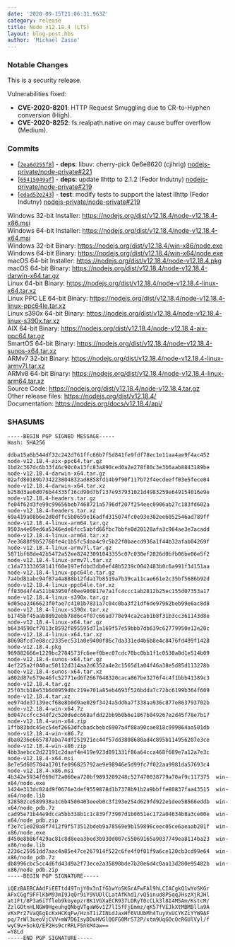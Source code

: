 ```yaml
---
date: '2020-09-15T21:06:31.963Z'
category: release
title: Node v12.18.4 (LTS)
layout: blog-post.hbs
author: 'Michaël Zasso'
---
```


### Notable Changes

This is a security release.

Vulnerabilities fixed:

- **CVE-2020-8201**: HTTP Request Smuggling due to CR-to-Hyphen conversion (High).
- **CVE-2020-8252**: fs.realpath.native on may cause buffer overflow (Medium).

### Commits

- [[`2ea6d255f8`](https://github.com/nodejs/node/commit/2ea6d255f8)] - **deps**: libuv: cherry-pick 0e6e8620 (cjihrig) [nodejs-private/node-private#221](https://github.com/nodejs-private/node-private/pull/221)
- [[`65415049af`](https://github.com/nodejs/node/commit/65415049af)] - **deps**: update llhttp to 2.1.2 (Fedor Indutny) [nodejs-private/node-private#219](https://github.com/nodejs-private/node-private/pull/219)
- [[`edad52e243`](https://github.com/nodejs/node/commit/edad52e243)] - **test**: modify tests to support the latest llhttp (Fedor Indutny) [nodejs-private/node-private#219](https://github.com/nodejs-private/node-private/pull/219)

Windows 32-bit Installer: https://nodejs.org/dist/v12.18.4/node-v12.18.4-x86.msi \
Windows 64-bit Installer: https://nodejs.org/dist/v12.18.4/node-v12.18.4-x64.msi \
Windows 32-bit Binary: https://nodejs.org/dist/v12.18.4/win-x86/node.exe \
Windows 64-bit Binary: https://nodejs.org/dist/v12.18.4/win-x64/node.exe \
macOS 64-bit Installer: https://nodejs.org/dist/v12.18.4/node-v12.18.4.pkg \
macOS 64-bit Binary: https://nodejs.org/dist/v12.18.4/node-v12.18.4-darwin-x64.tar.gz \
Linux 64-bit Binary: https://nodejs.org/dist/v12.18.4/node-v12.18.4-linux-x64.tar.xz \
Linux PPC LE 64-bit Binary: https://nodejs.org/dist/v12.18.4/node-v12.18.4-linux-ppc64le.tar.xz \
Linux s390x 64-bit Binary: https://nodejs.org/dist/v12.18.4/node-v12.18.4-linux-s390x.tar.xz \
AIX 64-bit Binary: https://nodejs.org/dist/v12.18.4/node-v12.18.4-aix-ppc64.tar.gz \
SmartOS 64-bit Binary: https://nodejs.org/dist/v12.18.4/node-v12.18.4-sunos-x64.tar.xz \
ARMv7 32-bit Binary: https://nodejs.org/dist/v12.18.4/node-v12.18.4-linux-armv7l.tar.xz \
ARMv8 64-bit Binary: https://nodejs.org/dist/v12.18.4/node-v12.18.4-linux-arm64.tar.xz \
Source Code: https://nodejs.org/dist/v12.18.4/node-v12.18.4.tar.gz \
Other release files: https://nodejs.org/dist/v12.18.4/ \
Documentation: https://nodejs.org/docs/v12.18.4/api/

### SHASUMS

```
-----BEGIN PGP SIGNED MESSAGE-----
Hash: SHA256

ddba15a6b544df32c242d761ffc66b7f5d841fe9fdf78ec1e11aa4ae9f4ac452  node-v12.18.4-aix-ppc64.tar.gz
1bd2c367dc6b33f46c90c0a13fc83a890ced0a2e278f80c3e3b6aab8843189be  node-v12.18.4-darwin-x64.tar.gz
02afd80189b734223804832ad8858fd14b9f90f117b72f4ecdeeff03e5fece04  node-v12.18.4-darwin-x64.tar.xz
b258d3ae0d076b44335f16cd90d7bf137e937931021d4983259e649154016e9e  node-v12.18.4-headers.tar.gz
fe04f62d3fe99c99656beb7468721a5796df207f254eec0906ab27c183fd602a  node-v12.18.4-headers.tar.xz
69a419a08b6e2d0dffc5b0659e16adfd315074fc0e93e382ee6052546ad789ff  node-v12.18.4-linux-arm64.tar.gz
9503a4e69ed6a5346ede6fcc5abfd66fbc7bbfe0d20128afa3c964ae3e7acadd  node-v12.18.4-linux-arm64.tar.xz
7ee3688f9b52760fe4c1b5fc5daa4c9c5b22f0baecd936a1f44b32afab04269f  node-v12.18.4-linux-armv7l.tar.gz
5871bf68de42b5472a52ee82423091043355c07c030ef2826d0bfb06be06e5f2  node-v12.18.4-linux-armv7l.tar.xz
c1da73333658141f60e197efdbd3db0ef48b5239c0042483b0c6a991f34151aa  node-v12.18.4-linux-ppc64le.tar.gz
7a4bd81abc94f87a4a888b12fda17b8519a7b39ca11cae661e2c35bf5686b92d  node-v12.18.4-linux-ppc64le.tar.xz
ff83044f4a511b83950f40ee900817e7a1fc4ccc1ab2812b25ec155d07353a17  node-v12.18.4-linux-s390x.tar.gz
6d05ea2466623f0fae7c4101b7831a7c04c0ba3f21df6de97962beb99e6ac8d8  node-v12.18.4-linux-s390x.tar.xz
b1745bf45aab8d92ebb78d6c4f07c66ad770e94ca2cab1b8f31b3cc361143d8e  node-v12.18.4-linux-x64.tar.gz
b6434590cf7013c8592f895595d71a169f57e59bbb7db639c62779950e12e20c  node-v12.18.4-linux-x64.tar.xz
80698fcd7e08cc2335ec531a0e9400f86c7da331ed4b6b8e4c8476fd499f1428  node-v12.18.4.pkg
969882666e1229bc2784573fc6eef0bec07cdc70bc0bb1f1c0530a8d1e514b09  node-v12.18.4-sunos-x64.tar.gz
4ef225a2f040ac50112d314aa2d6352a4e2c1565d1a04f46a38e5d85d113278b  node-v12.18.4-sunos-x64.tar.xz
a802d87e579e46fc52771ed6f2667048320caca867be3276f4c4f1bbb41389c3  node-v12.18.4.tar.gz
25f03cb18e53b6d0959d0c219e701a85eb4693f526bdda7c72bc6199b364f609  node-v12.18.4.tar.xz
ee974de37139ecf68e8b0d9ae029f3424a5ddba7f338aa936c877e863793702b  node-v12.18.4-win-x64.7z
6d047ccfcc34df2c520dedc668afdd22bb9b0b6e1867b049267e2d45f78e7b17  node-v12.18.4-win-x64.zip
1ffb83bdc45ec54ef2663dfcbadcbebc6907a4f88a90cae818c999864aa501db  node-v12.18.4-win-x86.7z
dba0236e665787aba74df251921ec44f57dd3808680ad4c895b114956207e3ce  node-v12.18.4-win-x86.zip
4bb3aebcc2d22191c2daaf4e419e923d891331f86a64cca468f689e7a12a7e3c  node-v12.18.4-x64.msi
8e7e5d605704a1701fe096825792ae9e98946e5d99fc7f022aa9981da57693c4  node-v12.18.4-x86.msi
4b342e5934f069d72a060ea720bf9893209248c527470038779a70af9c117375  win-x64/node.exe
1424e313dc024d9f0676e3def9559878d1b7378b91b2a9bbffe80837faa43515  win-x64/node.lib
328502ce589938a1c6b4500403eeeb0c3f293e254d629fd922e1dee58566eddb  win-x64/node_pdb.7z
cad95e71b44e9dcca5bb338b1c1c839f73907d1b0651ec172a04634b8a3ce00e  win-x64/node_pdb.zip
f3e7c1e020a8f7412f9f573512bdeb9a78569e9b159896ceec05ce6aeaab201f  win-x86/node.exe
d450e8b86f429ac81c8d8eea3bed3b930d007c55069165a9037749ea8114ba23  win-x86/node.lib
2236c25951dd7aac4a85e47ce267914f522c6fe4f0f01f9a6ce120cb3cd99e64  win-x86/node_pdb.7z
db8996cbc5cc4d6fd43d9a2f73ece2a35890bde7b20e6d4c0aa13d280e95482b  win-x86/node_pdb.zip
-----BEGIN PGP SIGNATURE-----

iQEzBAEBCAAdFiEETtd49TnjY0x3nIfG1wYoSKGrAFwFAl9hLCIACgkQ1wYoSKGr
AFxCGgf9FFlKbM93mI9JqQr9iY9VUDlCLatAfKhd1/vQ5inud8PSqqJHszXjRJHl
at1Ft/8P3a6iTfleb9koyepzr8K1VGXaECR937LDRyT0cCLk3l8I4M5Am/KstcM/
ZzlGOtnHLNGW0HgeuhgQNbgVTgaW6v1Z7lI5fFjEmmz/qK57fVEJkXtMBMBlla9A
vKxPr27VaQEgEcKxHCKqFw/HznT1iZINidJaxHf6VUUbMh4TuyVxUCYKZiYYW9AF
pq/7rWl3ueoVjCVV+mW7D6IsyDDuHVGlQOFG0MrS72P/xtm9UqGOcOcRGUlVyl/f
wyC9v+SokQ/EP2Hs9crRRLF5nkM4aw==
=Y8Ld
-----END PGP SIGNATURE-----

```
